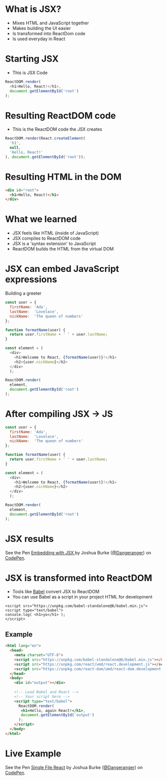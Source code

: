 # What is JSX?

- Mixes HTML and JavaScript together
- Makes building the UI easier
- Is transformed into ReactDom code
- Is used everyday in React

# Starting JSX

- This is JSX Code

```javascript
ReactDOM.render(
  <h1>Hello, React!</h1>,
  document.getElementById('root')
);
```

# Resulting ReactDOM code

- This is the ReactDOM code the JSX creates

```javascript
ReactDOM.render(React.createElement(
  'h1',
  null,
  'Hello, React!'
), document.getElementById('root'));
```

# Resulting HTML in the DOM

```html
<div id="root">
  <h1>Hello, React!</h1>
</div>
```

# What we learned

- JSX feels like HTML (inside of JavaScript)
- JSX compiles to ReactDOM code
- JSX is a 'syntax extension' to JavaScript
- ReactDOM builds the HTML from the virtual DOM

# JSX can embed JavaScript expressions

Building a greeter

```javascript
const user = {
  firstName: 'Ada',
  lastName:  'Lovelace',
  nickName:  'The queen of numbers'
};

function formatName(user) {
  return user.firstName + ' ' + user.lastName;
}

const element = (
  <div>
    <h1>Welcome to React, {formatName(user)}!</h1>
    <h2>{user.nickName}</h2>  
  </div>
  );

ReactDOM.render(
  element,
  document.getElementById('root')
);
```

# After compiling JSX -> JS

```js
const user = {
  firstName: 'Ada',
  lastName:  'Lovelace',
  nickName:  'The queen of numbers'
};

function formatName(user) {
  return user.firstName + ' ' + user.lastName;
}

const element = (
  <div>
    <h1>Welcome to React, {formatName(user)}!</h1>
    <h2>{user.nickName}</h2>  
  </div>
  );

ReactDOM.render(
  element,
  document.getElementById('root')
);
```

# JSX results

<p data-height="265" data-theme-id="dark" data-slug-hash="NMEdwm" data-default-tab="js,result" data-user="Dangeranger" data-embed-version="2" data-pen-title="Embedding with JSX " class="codepen">See the Pen <a href="https://codepen.io/Dangeranger/pen/NMEdwm/">Embedding with JSX </a> by Joshua Burke (<a href="https://codepen.io/Dangeranger">@Dangeranger</a>) on <a href="https://codepen.io">CodePen</a>.</p>
<script async src="https://static.codepen.io/assets/embed/ei.js"></script>

# JSX is transformed into ReactDOM

- Tools like [Babel](https://babeljs.io) convert JSX to ReactDOM
- You can use Babel as a script in your project HTML for development

```
<script src="https://unpkg.com/babel-standalone@6/babel.min.js">
<script type="text/babel">
console.log( <h1>yo</h1> );
</script>
```


## Example

```html
<html lang="en">
  <head>
    <meta charset="UTF-8">
    <script src="https://unpkg.com/babel-standalone@6/babel.min.js"></script>
    <script src="https://unpkg.com/react/umd/react.development.js"></script>
    <script src="https://unpkg.com/react-dom/umd/react-dom.development.js"></script>
  </head>
  <body>
    <div id="output"></div>
    
    <!-- Load Babel and React -->
    <!-- Your script here -->
    <script type="text/babel">
      ReactDOM.render(
       <h1>Hello, again React!</h1>,
       document.getElementById('output')
      );
    </script>
  </body>
</html>
```

# Live Example

<p data-height="265" data-theme-id="dark" data-slug-hash="vjQZVa" data-default-tab="html,result" data-user="Dangeranger" data-embed-version="2" data-pen-title="Single File React" class="codepen">See the Pen <a href="https://codepen.io/Dangeranger/pen/vjQZVa/">Single File React</a> by Joshua Burke (<a href="https://codepen.io/Dangeranger">@Dangeranger</a>) on <a href="https://codepen.io">CodePen</a>.</p>
<script async src="https://static.codepen.io/assets/embed/ei.js"></script>
